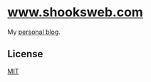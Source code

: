# www.shooksweb.com
My [personal blog](http://www.shooksweb.com).

## License
[MIT](https://github.com/shooksm/my-blog/blob/master/LICENSE)
